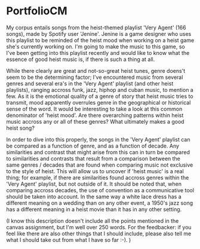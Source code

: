 # PortfolioCM
My corpus entails songs from the heist-themed playlist 'Very Agent' (166 songs), made by Spotify user 'Jenine'. Jenine is a game designer who uses this playlist to be reminded of the heist mood when working on a heist game she's currently working on. I'm going to make the music to this game, so I've been getting into this playlist recently and would like to know what the essence of good heist music is, if there is such a thing at all. 

While there clearly are great and not-so-great heist tunes, genre doens't seem to be the determining factor; I've encountered music from several genres and several era's in the 'Very Agent' playlist (and other heist playlists), ranging accross funk, jazz, hiphop and cuban music, to mention a few. As it is the emotional quality of a genre of story that heist music tries to transmit, mood apparently overrules genre in the geographical or historical sense of the word. It would be interesting to take a look at this common denominator of 'heist mood'. Are there overarching patterns within heist music accross any or all of these genres? What ultimately makes a good heist song? 

In order to dive into this properly, the songs in the 'Very Agent' playlist can be compared as a function of genre, and as a function of decade. Any similarities and contrast that might arise from this can in turn be compared to similarities and contrasts that result from a comparison between the same genres / decades that are found when comparing music not exclusive to the style of heist. This will allow us to uncover if 'heist music' is a real thing; for example, if there are similarities found accross genres within the 'Very Agent' playlist, but not outside of it.  It should be noted that, when comparing accross decades, the use of convention as a communicative tool should be taken into account. In the same way a white lace dress has a different meaning on a wedding than on any other event, a 1950's jazz song has a different meaning in a heist movie than it has in any other setting. 

(I know this description doesn't include all the points mentioned in the canvas assignment, but I'm well over 250 words. For the feedbacker: if you feel like there are also other things that I should include, please also tell me what I should take out from what I have so far :-). ) 

